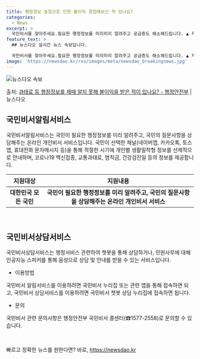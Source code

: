 ```yaml
---
title: 행정정보 놓침으로 인한 불이익 경험해보신 적 있나요?
categories:
  - News
excerpt: >
  국민비서를 찾아주세요.필요한 행정정보를 미리미리 알려주고 궁금증도 해소해드립니다. ▲ 지원대상 대한민국 모든…
feature_text: >
  ## 뉴스다오 실시간 뉴스 속보입니다.

  국민비서를 찾아주세요.필요한 행정정보를 미리미리 알려주고 궁금증도 해소해드립니다. ▲ 지원대상 대한민국 모든…
image: 'https://newsdao.kr/res/images/meta/newsdao_breakingnews.jpg'
---
```


![뉴스다오 속보](https://newsdao.kr/res/images/meta/newsdao_breakingnews.jpg)

<p>출처: <a href="https://newsdao.kr/2756" rel="dofollow">과태료 등 행정정보를 제때 알지 못해 불이익을 받은 적이 있나요? - 행정안전부</a> | 뉴스다오</p>

<h2 data-ke-size="size26">국민비서알림서비스</h2>
<p data-ke-size="size16">국민비서알림서비스는 국민이 필요한 행정정보를 미리 알려주고, 국민의 질문사항을 상담해주는 온라인 개인비서 서비스입니다. 국민이 선택한 채널(네이버앱, 카카오톡, 토스앱, 휴대전화 문자메시지 등)을 통해 적절한 시기에 개인별 생활밀착형 정보를 선제적으로 안내하며, 코로나19 백신접종, 교통과태료, 범칙금, 건강검진일 등의 정보를 제공합니다.</p>

<table>
<thead>
<tr>
<th>지원대상</th>
<th>지원내용</th>
</tr>
</thead>
<tbody>
<tr>
<td style="text-align: center; height: 17px;"><b>대한민국 모든 국민</b></td>
<td style="text-align: center; height: 17px;"><b>국민이 필요한 행정정보를 미리 알려주고, 국민의 질문사항을 상담해주는 온라인 개인비서 서비스</b></td>
</tr>
</tbody>
</table>
<p data-ke-size="size16">&nbsp;</p>

<h2 data-ke-size="size26">국민비서상담서비스</h2>
<p data-ke-size="size16">국민비서상담서비스는 행정서비스 관련하여 챗봇을 통해 상담하거나, 민원사무에 대해 인공지능 스피커를 통해 음성으로 상담 및 안내를 받을 수 있는 서비스입니다.</p>

<ul>
<li>이용방법</li>
</ul>
<p data-ke-size="size16">국민비서 알림서비스를 이용하려면 국민비서 누리집 또는 관련 앱을 통해 접속하면 되고, 국민비서 상담서비스를 이용하려면 국민비서 챗봇 상담 누리집에 접속하면 됩니다.</p>

<ul>
<li>문의</li>
</ul>
<p data-ke-size="size16">국민비서 관련 문의사항은 행정안전부 국민비서 콜센터(☎1577-2558)로 문의할 수 있습니다.</p>

<p data-ke-size="size16">&nbsp;</p> 

빠르고 정확한 뉴스를 원한다면? 바로, <a href="https://newsdao.kr" rel="dofollow">https://newsdao.kr</a>


    
